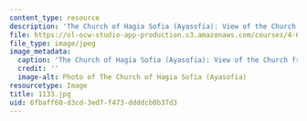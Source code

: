 ```yaml
---
content_type: resource
description: 'The Church of Hagia Sofia (Ayasofia): View of the Church from the southwest.'
file: https://ol-ocw-studio-app-production.s3.amazonaws.com/courses/4-614-religious-architecture-and-islamic-cultures-fall-2002/6fbaff60d3cd3ed7f473ddddcb0b37d3_1133.jpg
file_type: image/jpeg
image_metadata:
  caption: 'The Church of Hagia Sofia (Ayasofia): View of the Church from the southwest.'
  credit: ''
  image-alt: Photo of The Church of Hagia Sofia (Ayasofia)
resourcetype: Image
title: 1133.jpg
uid: 6fbaff60-d3cd-3ed7-f473-ddddcb0b37d3
---
```

